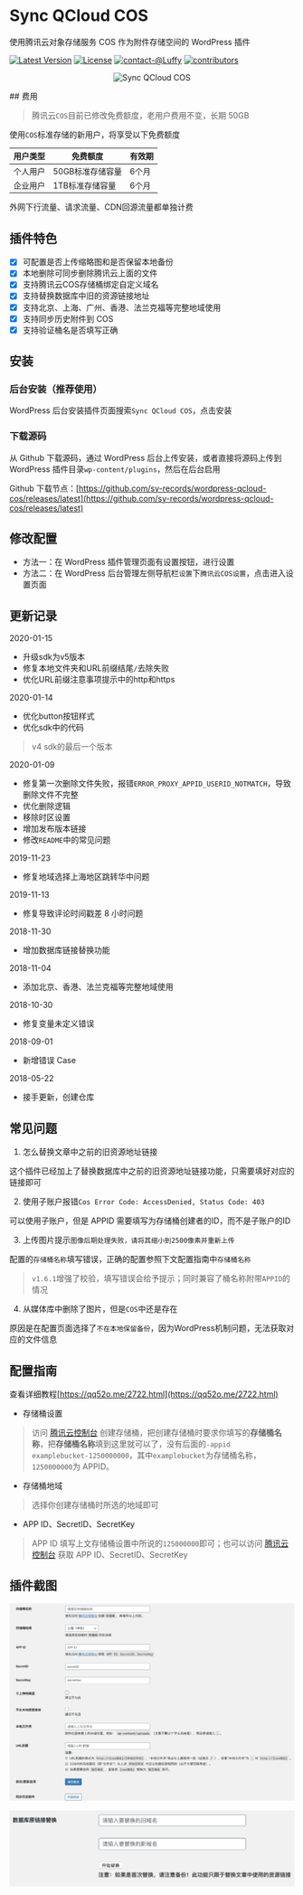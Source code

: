 # Sync QCloud COS

使用腾讯云对象存储服务 COS 作为附件存储空间的 WordPress 插件

[![Latest Version](https://img.shields.io/github/release/sy-records/wordpress-qcloud-cos.svg?style=flat-square)](https://github.com/sy-records/wordpress-qcloud-cos/releases)
[![License](https://img.shields.io/badge/license-GPL-blue.svg)](LICENSE)
[![contact-@Luffy](https://img.shields.io/badge/contact-@Luffy-blue.svg)](https://qq52o.me)
[![contributors](https://img.shields.io/github/contributors/sy-records/wordpress-qcloud-cos?color=blue)](https://github.com/sy-records/design-patterns/graphs/contributors)

<p align="center">
    <img src="/wordpress-cos.png" alt="Sync QCloud COS" />
</p>
## 费用

> 腾讯云`COS`目前已修改免费额度，老用户费用不变，长期 50GB

使用`COS`标准存储的新用户，将享受以下免费额度

| 用户类型 | 免费额度         | 有效期 |
| -------- | ---------------- | ------ |
| 个人用户 | 50GB标准存储容量 | 6个月  |
| 企业用户 | 1TB标准存储容量  | 6个月  |

外网下行流量、请求流量、CDN回源流量都单独计费

## 插件特色

* [x] 可配置是否上传缩略图和是否保留本地备份
* [x] 本地删除可同步删除腾讯云上面的文件
* [x] 支持腾讯云COS存储桶绑定自定义域名
* [x] 支持替换数据库中旧的资源链接地址
* [x] 支持北京、上海、广州、香港、法兰克福等完整地域使用
* [x] 支持同步历史附件到 COS
* [x] 支持验证桶名是否填写正确

## 安装

### 后台安装（推荐使用）

WordPress 后台安装插件页面搜索`Sync QCloud COS`，点击安装

### 下载源码

从 Github 下载源码，通过 WordPress 后台上传安装，或者直接将源码上传到 WordPress 插件目录`wp-content/plugins`，然后在后台启用

Github 下载节点：[https://github.com/sy-records/wordpress-qcloud-cos/releases/latest](https://github.com/sy-records/wordpress-qcloud-cos/releases/latest)

## 修改配置
* 方法一：在 WordPress 插件管理页面有设置按钮，进行设置
* 方法二：在 WordPress 后台管理左侧导航栏`设置`下`腾讯云COS设置`，点击进入设置页面

## 更新记录

2020-01-15
* 升级sdk为v5版本
* 修复本地文件夹和URL前缀结尾`/`去除失败
* 优化URL前缀注意事项提示中的http和https

2020-01-14
* 优化button按钮样式
* 优化sdk中的代码
> v4 sdk的最后一个版本

2020-01-09
* 修复第一次删除文件失败，报错`ERROR_PROXY_APPID_USERID_NOTMATCH`，导致删除文件不完整
* 优化删除逻辑
* 移除时区设置
* 增加发布版本链接
* 修改`README`中的常见问题

2019-11-23
* 修复地域选择上海地区跳转华中问题

2019-11-13
* 修复导致评论时间戳差 8 小时问题

2018-11-30
* 增加数据库链接替换功能

2018-11-04
* 添加北京、香港、法兰克福等完整地域使用

2018-10-30
* 修复变量未定义错误

2018-09-01
* 新增错误 Case

2018-05-22
* 接手更新，创建仓库

## 常见问题

1. 怎么替换文章中之前的旧资源地址链接

这个插件已经加上了替换数据库中之前的旧资源地址链接功能，只需要填好对应的链接即可

2. 使用子账户报错`Cos Error Code: AccessDenied, Status Code: 403`

可以使用子账户，但是 APPID 需要填写为存储桶创建者的ID，而不是子账户的ID

3. 上传图片提示`图像后期处理失败，请将其缩小到2500像素并重新上传`

配置的`存储桶名称`填写错误，正确的配置参照下文配置指南中`存储桶名称`

> `v1.6.1`增强了校验，填写错误会给予提示；同时兼容了桶名称附带`APPID`的情况

4. 从媒体库中删除了图片，但是`COS`中还是存在

原因是在配置页面选择了`不在本地保留备份`，因为WordPress机制问题，无法获取对应的文件信息

## 配置指南

查看详细教程[https://qq52o.me/2722.html](https://qq52o.me/2722.html)

* 存储桶设置
> 访问 [腾讯云控制台](https://console.cloud.tencent.com/cos5/bucket) 创建存储桶，把创建存储桶时要求你填写的**存储桶名称**，把**存储桶名称**填到这里就可以了，没有后面的`-appid`  
> `examplebucket-1250000000`，其中`examplebucket`为存储桶名称，`1250000000`为 APPID。

* 存储桶地域
> 选择你创建存储桶时所选的地域即可

* APP ID、SecretID、SecretKey
> APP ID 填写上文存储桶设置中所说的`125000000`即可；也可以访问 [腾讯云控制台](https://console.cloud.tencent.com/cos5/key) 获取 APP ID、SecretID、SecretKey

## 插件截图

![设置页面](images/screenshot-1.png)

![update-wordpress-posts-photos.png](images/update-wordpress-posts-photos.png)

